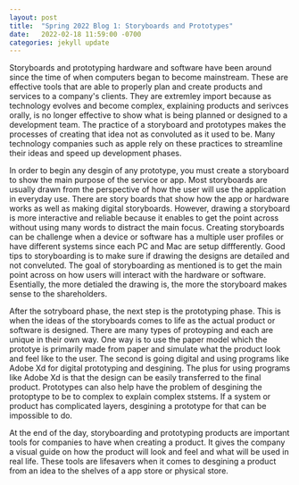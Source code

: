 ```yaml
---
layout: post
title:  "Spring 2022 Blog 1: Storyboards and Prototypes"
date:   2022-02-18 11:59:00 -0700
categories: jekyll update
---
```

Storyboards and prototyping hardware and software have been around since the time of when computers began to become mainstream. These are effective tools that are able to properly plan and create products and services to a company's clients. They are extremley import because as technology evolves and become complex, explaining products and serivces orally, is no longer effective to show what is being planned or designed to a development team. The practice of a storyboard and prototypes makes the processes of creating that idea not as convoluted as it used to be. Many technology companies such as apple rely on these practices to streamline their ideas and speed up development phases.

In order to begin any desgin of any prototype, you must create a storyboard to show the main purpose of the service or app. Most storyboards are usually drawn from the perspective of how the user will use the application in everyday use. There are story boards that show how the app or hardware works as well as making digital storyboards. However, drawing a storyboard is more interactive and reliable because it enables to get the point across without using many words to distract the main focus. Creating storyboards can be challenge when a device or software has a multiple user profiles or have different systems since each PC and Mac are setup diffferently. Good tips to storyboarding is to make sure if drawing the designs are detailed and not conveluted. The goal of storyboarding as mentioned is to get the main point across on how users will interact with the hardware or software. Esentially, the more detialed the drawing is, the more the storyboard makes sense to the shareholders.

After the sotryboard phase, the next step is the prototyping phase. This is when the ideas of the storyboards comes to life as the actual product or software is designed. There are many types of protoyping and each are unique in their own way. One way is to use the paper model which the prototye is primarily made from paper and simulate what the product look and feel like to the user. The second is going digital and using programs like Adobe Xd for digital prototyping and desgining. The plus for using programs like Adobe Xd is that the design can be easily transferred to the final product. Prototypes can also help have the problem of desgining the protoptype to be to complex to explain complex ststems. If a system or product has complicated layers, desgining a prototype for that can be impossible to do.

At the end of the day, storyboarding and prototyping products are important tools for companies to have when creating a product. It gives the company a visual guide on how the product will look and feel and what will be used in real life. These tools are lifesavers when it comes to desgining a product from an idea to the shelves of a app store or physical store.